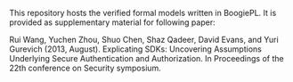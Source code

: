 This repository hosts the verified formal models written in BoogiePL. It is provided as supplementary material for following paper:

Rui Wang, Yuchen Zhou, Shuo Chen, Shaz Qadeer, David Evans, and Yuri Gurevich (2013, August). Explicating SDKs: Uncovering Assumptions Underlying Secure Authentication and Authorization. In Proceedings of the 22th conference on Security symposium. 